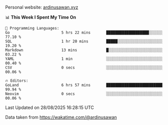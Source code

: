 Personal website: [ardinusawan.xyz](https://ardinusawan.xyz)

<!--START_SECTION:waka-->
📊 **This Week I Spent My Time On** 

```text
💬 Programming Languages: 
Go                       5 hrs 22 mins       ███████████████████░░░░░░   77.10 % 
SQL                      1 hr 20 mins        █████░░░░░░░░░░░░░░░░░░░░   19.20 % 
Markdown                 13 mins             █░░░░░░░░░░░░░░░░░░░░░░░░   03.22 % 
YAML                     1 min               ░░░░░░░░░░░░░░░░░░░░░░░░░   00.40 % 
CSV                      0 secs              ░░░░░░░░░░░░░░░░░░░░░░░░░   00.06 % 

🔥 Editors: 
GoLand                   6 hrs 57 mins       █████████████████████████   99.94 % 
Neovim                   0 secs              ░░░░░░░░░░░░░░░░░░░░░░░░░   00.06 % 
```


 Last Updated on 28/08/2025 16:28:15 UTC
<!--END_SECTION:waka-->
Data taken from https://wakatime.com/@ardinusawan
